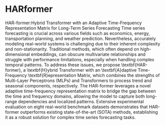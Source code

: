 # HARformer
HAR-former:Hybrid Transformer with an Adaptive Time-Frequency Representation Matrix for Long-Term Series Forecasting
Time series forecasting is crucial across various fields such as economics, energy, transportation planning, and weather prediction. Nevertheless, accurately modeling real-world systems is challenging due to their inherent complexity and non-stationarity. Traditional methods, which often depend on high-dimensional embeddings, can obscure multivariate relationships and struggle with performance limitations, especially when handling complex temporal patterns.
To address these issues, we propose \textbf{HAR-former}, a \textbf{H}ybrid Transformer with an \textbf{A}daptive Time-Frequency \textbf{R}epresentation Matrix, which combines the strengths of Multi-Layer Perceptrons (MLPs) and Transformers to process trend and seasonal components, respectively. The HAR-former leverages a novel adaptive time-frequency representation matrix to bridge the gap between the time and frequency domains, allowing the model to capture both long-range dependencies and localized patterns. Extensive experimental evaluation on eight real-world benchmark datasets demonstrates that HAR-former outperforms existing state-of-the-art (SOTA) methods, establishing it as a robust solution for complex time series forecasting tasks.
